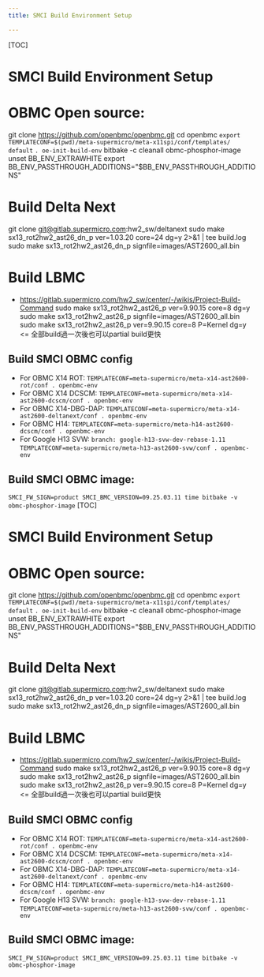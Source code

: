 ```yaml
---
title: SMCI Build Environment Setup

---
```


[TOC]

# SMCI Build Environment Setup
# OBMC Open source:
git clone https://github.com/openbmc/openbmc.git
cd openbmc
`export TEMPLATECONF=$(pwd)/meta-supermicro/meta-x11spi/conf/templates/
default`
`. oe-init-build-env`
bitbake -c cleanall obmc-phosphor-image
unset BB_ENV_EXTRAWHITE
export BB_ENV_PASSTHROUGH_ADDITIONS="$BB_ENV_PASSTHROUGH_ADDITIONS"

# Build Delta Next
git clone git@gitlab.supermicro.com:hw2_sw/deltanext
sudo make sx13_rot2hw2_ast26_dn_p ver=1.03.20 core=24 dg=y 2>&1 | tee build.log
sudo make sx13_rot2hw2_ast26_dn_p  signfile=images/AST2600_all.bin

# Build LBMC
- https://gitlab.supermicro.com/hw2_sw/center/-/wikis/Project-Build-Command
sudo make sx13_rot2hw2_ast26_p ver=9.90.15 core=8 dg=y
sudo make sx13_rot2hw2_ast26_p signfile=images/AST2600_all.bin
sudo make sx13_rot2hw2_ast26_p ver=9.90.15 core=8 P=Kernel dg=y <= 全部build過一次後也可以partial build更快
 
## Build SMCI OBMC config
- For OBMC X14 ROT:
`TEMPLATECONF=meta-supermicro/meta-x14-ast2600-rot/conf . openbmc-env`
- For OBMC X14 DCSCM:
`TEMPLATECONF=meta-supermicro/meta-x14-ast2600-dcscm/conf . openbmc-env`
- For OBMC X14-DBG-DAP:
`TEMPLATECONF=meta-supermicro/meta-x14-ast2600-deltanext/conf . openbmc-env`
- For OBMC H14:
`TEMPLATECONF=meta-supermicro/meta-h14-ast2600-dcscm/conf . openbmc-env`
- For Google H13 SVW:
`branch: google-h13-svw-dev-rebase-1.11`
`TEMPLATECONF=meta-supermicro/meta-h13-ast2600-svw/conf . openbmc-env`
## Build SMCI OBMC image:
`SMCI_FW_SIGN=product SMCI_BMC_VERSION=09.25.03.11 time bitbake -v obmc-phosphor-image`
[TOC]

# SMCI Build Environment Setup
# OBMC Open source:
git clone https://github.com/openbmc/openbmc.git
cd openbmc
`export TEMPLATECONF=$(pwd)/meta-supermicro/meta-x11spi/conf/templates/
default`
`. oe-init-build-env`
bitbake -c cleanall obmc-phosphor-image
unset BB_ENV_EXTRAWHITE
export BB_ENV_PASSTHROUGH_ADDITIONS="$BB_ENV_PASSTHROUGH_ADDITIONS"

# Build Delta Next
git clone git@gitlab.supermicro.com:hw2_sw/deltanext
sudo make sx13_rot2hw2_ast26_dn_p ver=1.03.20 core=24 dg=y 2>&1 | tee build.log
sudo make sx13_rot2hw2_ast26_dn_p  signfile=images/AST2600_all.bin

# Build LBMC
- https://gitlab.supermicro.com/hw2_sw/center/-/wikis/Project-Build-Command
sudo make sx13_rot2hw2_ast26_p ver=9.90.15 core=8 dg=y
sudo make sx13_rot2hw2_ast26_p signfile=images/AST2600_all.bin
sudo make sx13_rot2hw2_ast26_p ver=9.90.15 core=8 P=Kernel dg=y <= 全部build過一次後也可以partial build更快
 
## Build SMCI OBMC config
- For OBMC X14 ROT:
`TEMPLATECONF=meta-supermicro/meta-x14-ast2600-rot/conf . openbmc-env`
- For OBMC X14 DCSCM:
`TEMPLATECONF=meta-supermicro/meta-x14-ast2600-dcscm/conf . openbmc-env`
- For OBMC X14-DBG-DAP:
`TEMPLATECONF=meta-supermicro/meta-x14-ast2600-deltanext/conf . openbmc-env`
- For OBMC H14:
`TEMPLATECONF=meta-supermicro/meta-h14-ast2600-dcscm/conf . openbmc-env`
- For Google H13 SVW:
`branch: google-h13-svw-dev-rebase-1.11`
`TEMPLATECONF=meta-supermicro/meta-h13-ast2600-svw/conf . openbmc-env`
## Build SMCI OBMC image:
`SMCI_FW_SIGN=product SMCI_BMC_VERSION=09.25.03.11 time bitbake -v obmc-phosphor-image`
